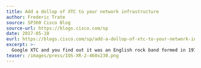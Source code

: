 ```yaml
---
title: Add a dollop of XTC to your network infrastructure
author: Frederic Trate
source: SP360 Cisco Blog
source-url: https://blogs.cisco.com/sp
date: 2017-05-10
eurl: https://blogs.cisco.com/sp/add-a-dollop-of-xtc-to-your-network-infrastructure
excerpt: >-
  Google XTC and you find out it was an English rock band formed in 1972 and active till 2006... It probably does not ring a bell to most of you &mdash; at least for me, I can’t recall any of their songs. XTC had another connotation in the 1980’s, but that’s not the point here either.
teaser: /images/press/IOS-XR-2-460x230.png
---
```

